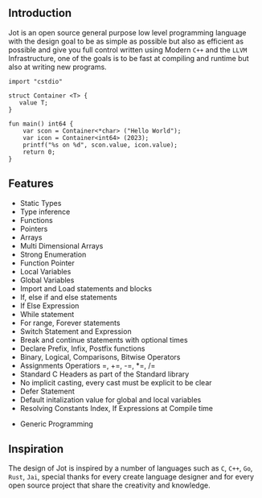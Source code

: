## Introduction

Jot is an open source general purpose low level programming language with the design goal to be as simple as possible
but also as efficient as possible and give you full control written using Modern `C++` and the `LLVM` Infrastructure, one of the goals
is to be fast at compiling and runtime but also at writing new programs.


```
import "cstdio"

struct Container <T> {
   value T;
}

fun main() int64 {
    var scon = Container<*char> ("Hello World");
    var icon = Container<int64> (2023);
    printf("%s on %d", scon.value, icon.value);
    return 0;
}
```

## Features

* Static Types
* Type inference
* Functions
* Pointers
* Arrays
* Multi Dimensional Arrays
* Strong Enumeration
* Function Pointer
* Local Variables
* Global Variables
* Import and Load statements and blocks
* If, else if and else statements
* If Else Expression
* While statement
* For range, Forever statements
* Switch Statement and Expression
* Break and continue statements with optional times
* Declare Prefix, Infix, Postfix functions
* Binary, Logical, Comparisons, Bitwise Operators
* Assignments Operatiors =, +=, -=, *=, /=
* Standard C Headers as part of the Standard library
* No implicit casting, every cast must be explicit to be clear
* Defer Statement
* Default initalization value for global and local variables
* Resolving Constants Index, If Expressions at Compile time
- Generic Programming

## Inspiration
The design of Jot is inspired by a number of languages such as `C`, `C++`, `Go`, `Rust`, `Jai`,
special thanks for every create language designer and for every open source project that share
the creativity and knowledge.
